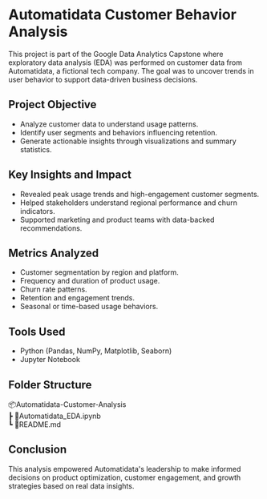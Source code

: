 # Automatidata Customer Behavior Analysis

This project is part of the Google Data Analytics Capstone where exploratory data analysis (EDA) was performed on customer data from Automatidata, a fictional tech company. The goal was to uncover trends in user behavior to support data-driven business decisions.

## Project Objective

- Analyze customer data to understand usage patterns.
- Identify user segments and behaviors influencing retention.
- Generate actionable insights through visualizations and summary statistics.

## Key Insights and Impact

- Revealed peak usage trends and high-engagement customer segments.
- Helped stakeholders understand regional performance and churn indicators.
- Supported marketing and product teams with data-backed recommendations.

## Metrics Analyzed

- Customer segmentation by region and platform.
- Frequency and duration of product usage.
- Churn rate patterns.
- Retention and engagement trends.
- Seasonal or time-based usage behaviors.

## Tools Used

- Python (Pandas, NumPy, Matplotlib, Seaborn)
- Jupyter Notebook

## Folder Structure

📦Automatidata-Customer-Analysis  
 ┣ 📜Automatidata_EDA.ipynb  
 ┗ 📄README.md  

## Conclusion

This analysis empowered Automatidata's leadership to make informed decisions on product optimization, customer engagement, and growth strategies based on real data insights.
